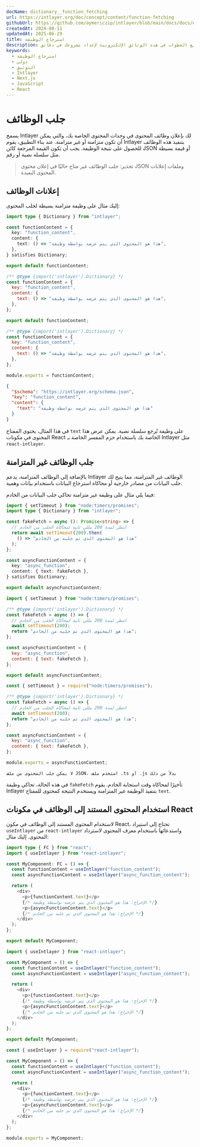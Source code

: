 ```yaml
---
docName: dictionary__function_fetching
url: https://intlayer.org/doc/concept/content/function-fetching
githubUrl: https://github.com/aymericzip/intlayer/blob/main/docs/docs/en/dictionary/function_fetching.md
createdAt: 2024-08-11
updatedAt: 2025-06-29
title: استرجاع الوظيفة
description: اكتشف كيفية إعلان واستخدام استرجاع الوظيفة في موقعك متعدد اللغات. اتبع الخطوات في هذه الوثائق الإلكترونية لإعداد مشروعك في دقائق.
keywords:
  - استرجاع الوظيفة
  - دولي
  - التوثيق
  - Intlayer
  - Next.js
  - JavaScript
  - React
---
```


# جلب الوظائف

يسمح Intlayer لك بإعلان وظائف المحتوى في وحدات المحتوى الخاصة بك، والتي يمكن أن تكون متزامنة أو غير متزامنة. عند بناء التطبيق، يقوم Intlayer بتنفيذ هذه الوظائف للحصول على نتيجة الوظيفة. يجب أن تكون القيمة المرجعة كائن JSON أو قيمة بسيطة مثل سلسلة نصية أو رقم.

> تحذير: جلب الوظائف غير متاح حاليًا في إعلان محتوى JSON وملفات إعلانات المحتوى البعيدة.

## إعلانات الوظائف

إليك مثال على وظيفة متزامنة بسيطة لجلب المحتوى:

```typescript fileName="**/*.content.ts" contentDeclarationFormat="typescript"
import type { Dictionary } from "intlayer";

const functionContent = {
  key: "function_content",
  content: {
    text: () => "هذا هو المحتوى الذي يتم عرضه بواسطة وظيفة",
  },
} satisfies Dictionary;

export default functionContent;
```

```javascript fileName="**/*.content.mjs" contentDeclarationFormat="esm"
/** @type {import('intlayer').Dictionary} */
const functionContent = {
  key: "function_content",
  content: {
    text: () => "هذا هو المحتوى الذي يتم عرضه بواسطة وظيفة",
  },
};

export default functionContent;
```

```javascript fileName="**/*.content.cjs" contentDeclarationFormat="commonjs"
/** @type {import('intlayer').Dictionary} */
const functionContent = {
  key: "function_content",
  content: {
    text: () => "هذا هو المحتوى الذي يتم عرضه بواسطة وظيفة",
  },
};

module.exports = functionContent;
```

```json fileName="**/*.content.json" contentDeclarationFormat="json"
{
  "$schema": "https://intlayer.org/schema.json",
  "key": "function_content",
  "content": {
    "text": "هذا هو المحتوى الذي يتم عرضه بواسطة وظيفة"
  }
}
```

في هذا المثال، يحتوي المفتاح `text` على وظيفة تُرجع سلسلة نصية. يمكن عرض هذا المحتوى في مكونات React الخاصة بك باستخدام حزم المفسر الخاصة بـ Intlayer مثل `react-intlayer`.

## جلب الوظائف غير المتزامنة

بالإضافة إلى الوظائف المتزامنة، يدعم Intlayer الوظائف غير المتزامنة، مما يتيح لك جلب البيانات من مصادر خارجية أو محاكاة استرجاع البيانات باستخدام بيانات وهمية.

فيما يلي مثال على وظيفة غير متزامنة تحاكي جلب البيانات من الخادم:

```typescript fileName="**/*.content.ts" contentDeclarationFormat="typescript"
import { setTimeout } from "node:timers/promises";
import type { Dictionary } from "intlayer";

const fakeFetch = async (): Promise<string> => {
  // انتظر لمدة 200 مللي ثانية لمحاكاة الجلب من الخادم
  return await setTimeout(200).then(
    () => "هذا هو المحتوى الذي تم جلبه من الخادم"
  );
};

const asyncFunctionContent = {
  key: "async_function",
  content: { text: fakeFetch },
} satisfies Dictionary;

export default asyncFunctionContent;
```

```javascript fileName="**/*.content.mjs" contentDeclarationFormat="esm"
import { setTimeout } from "node:timers/promises";

/** @type {import('intlayer').Dictionary} */
const fakeFetch = async () => {
  // انتظر لمدة 200 مللي ثانية لمحاكاة الجلب من الخادم
  await setTimeout(200);
  return "هذا هو المحتوى الذي تم جلبه من الخادم";
};

const asyncFunctionContent = {
  key: "async_function",
  content: { text: fakeFetch },
};

export default asyncFunctionContent;
```

```javascript fileName="**/*.content.cjs" contentDeclarationFormat="commonjs"
const { setTimeout } = require("node:timers/promises");

/** @type {import('intlayer').Dictionary} */
const fakeFetch = async () => {
  // انتظر لمدة 200 مللي ثانية لمحاكاة الجلب من الخادم
  await setTimeout(200);
  return "هذا هو المحتوى الذي تم جلبه من الخادم";
};

const asyncFunctionContent = {
  key: "async_function",
  content: { text: fakeFetch },
};

module.exports = asyncFunctionContent;
```

```plaintext fileName="**/*.content.json" contentDeclarationFormat="json"
لا يمكن جلب المحتوى من ملف JSON، استخدم ملف .ts أو .js بدلاً من ذلك
```

في هذه الحالة، تحاكي وظيفة `fakeFetch` تأخيرًا لمحاكاة وقت استجابة الخادم. يقوم Intlayer بتنفيذ الوظيفة غير المتزامنة ويستخدم النتيجة كمحتوى للمفتاح `text`.

## استخدام المحتوى المستند إلى الوظائف في مكونات React

لاستخدام المحتوى المستند إلى الوظائف في مكون React، تحتاج إلى استيراد `useIntlayer` من `react-intlayer` واستدعائها باستخدام معرف المحتوى لاسترداد المحتوى. إليك مثال:

```typescript fileName="**/*.jsx" codeFormat="typescript"
import type { FC } from "react";
import { useIntlayer } from "react-intlayer";

const MyComponent: FC = () => {
  const functionContent = useIntlayer("function_content");
  const asyncFunctionContent = useIntlayer("async_function_content");

  return (
    <div>
      <p>{functionContent.text}</p>
      {/* الإخراج: هذا هو المحتوى الذي يتم عرضه بواسطة وظيفة */}
      <p>{asyncFunctionContent.text}</p>
      {/* الإخراج: هذا هو المحتوى الذي تم جلبه من الخادم */}
    </div>
  );
};

export default MyComponent;
```

```javascript fileName="**/*.mjx" codeFormat="esm"
import { useIntlayer } from "react-intlayer";

const MyComponent = () => {
  const functionContent = useIntlayer("function_content");
  const asyncFunctionContent = useIntlayer("async_function_content");

  return (
    <div>
      <p>{functionContent.text}</p>
      {/* الإخراج: هذا هو المحتوى الذي يتم عرضه بواسطة وظيفة */}
      <p>{asyncFunctionContent.text}</p>
      {/* الإخراج: هذا هو المحتوى الذي تم جلبه من الخادم */}
    </div>
  );
};

export default MyComponent;
```

```javascript fileName="**/*.cjs" codeFormat="commonjs"
const { useIntlayer } = require("react-intlayer");

const MyComponent = () => {
  const functionContent = useIntlayer("function_content");
  const asyncFunctionContent = useIntlayer("async_function_content");

  return (
    <div>
      <p>{functionContent.text}</p>
      {/* الإخراج: هذا هو المحتوى الذي يتم عرضه بواسطة وظيفة */}
      <p>{asyncFunctionContent.text}</p>
      {/* الإخراج: هذا هو المحتوى الذي تم جلبه من الخادم */}
    </div>
  );
};

module.exports = MyComponent;
```

